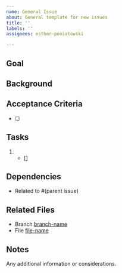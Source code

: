 ```yaml
---
name: General Issue
about: General template for new issues
title: ''
labels: ''
assignees: esther-poniatowski

---
```


## Goal

## Background

## Acceptance Criteria
- [ ] 

## Tasks
1. 
   - [] 

## Dependencies
- Related to #(parent issue)

## Related Files
- Branch [branch-name](URL)
- File [file-name](URL)

## Notes
Any additional information or considerations.
